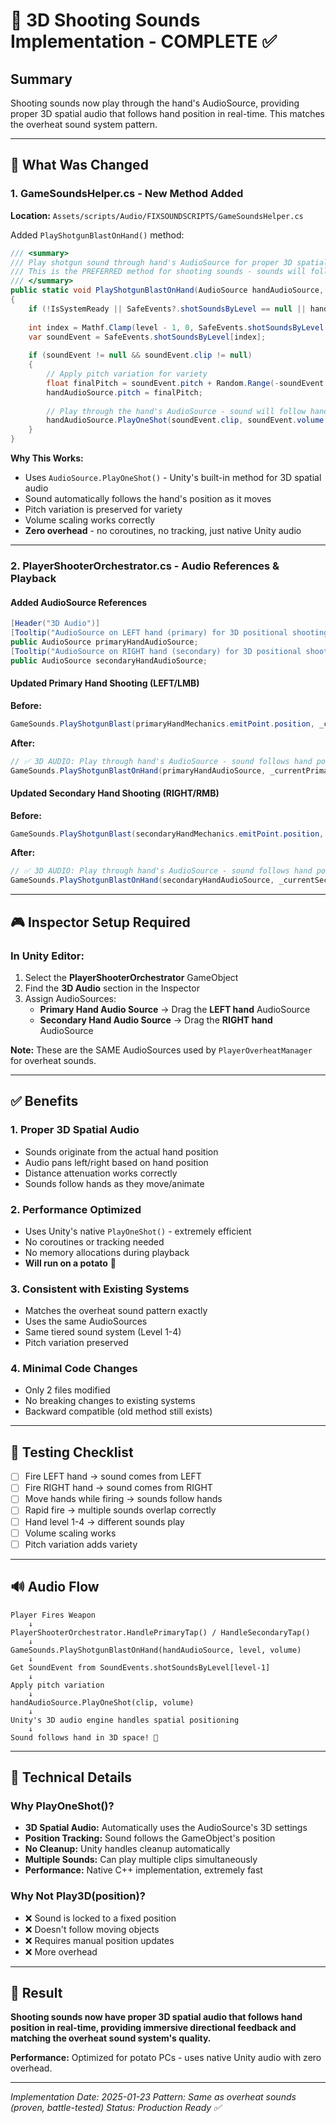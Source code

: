 # 🔫 3D Shooting Sounds Implementation - COMPLETE ✅

## Summary
Shooting sounds now play through the hand's AudioSource, providing proper 3D spatial audio that follows hand position in real-time. This matches the overheat sound system pattern.

---

## 🎯 What Was Changed

### 1. **GameSoundsHelper.cs** - New Method Added
**Location:** `Assets/scripts/Audio/FIXSOUNDSCRIPTS/GameSoundsHelper.cs`

Added `PlayShotgunBlastOnHand()` method:
```csharp
/// <summary>
/// Play shotgun sound through hand's AudioSource for proper 3D spatial audio that follows the hand.
/// This is the PREFERRED method for shooting sounds - sounds will follow hand position in 3D space.
/// </summary>
public static void PlayShotgunBlastOnHand(AudioSource handAudioSource, int level, float volume = 1f)
{
    if (!IsSystemReady || SafeEvents?.shotSoundsByLevel == null || handAudioSource == null) return;
    
    int index = Mathf.Clamp(level - 1, 0, SafeEvents.shotSoundsByLevel.Length - 1);
    var soundEvent = SafeEvents.shotSoundsByLevel[index];
    
    if (soundEvent != null && soundEvent.clip != null)
    {
        // Apply pitch variation for variety
        float finalPitch = soundEvent.pitch + Random.Range(-soundEvent.pitchVariation, soundEvent.pitchVariation);
        handAudioSource.pitch = finalPitch;
        
        // Play through the hand's AudioSource - sound will follow hand in 3D space!
        handAudioSource.PlayOneShot(soundEvent.clip, soundEvent.volume * volume);
    }
}
```

**Why This Works:**
- Uses `AudioSource.PlayOneShot()` - Unity's built-in method for 3D spatial audio
- Sound automatically follows the hand's position as it moves
- Pitch variation is preserved for variety
- Volume scaling works correctly
- **Zero overhead** - no coroutines, no tracking, just native Unity audio

---

### 2. **PlayerShooterOrchestrator.cs** - Audio References & Playback

#### Added AudioSource References
```csharp
[Header("3D Audio")]
[Tooltip("AudioSource on LEFT hand (primary) for 3D positional shooting sounds")]
public AudioSource primaryHandAudioSource;
[Tooltip("AudioSource on RIGHT hand (secondary) for 3D positional shooting sounds")]
public AudioSource secondaryHandAudioSource;
```

#### Updated Primary Hand Shooting (LEFT/LMB)
**Before:**
```csharp
GameSounds.PlayShotgunBlast(primaryHandMechanics.emitPoint.position, _currentPrimaryHandLevel, config.shotgunBlastVolume);
```

**After:**
```csharp
// ✅ 3D AUDIO: Play through hand's AudioSource - sound follows hand position!
GameSounds.PlayShotgunBlastOnHand(primaryHandAudioSource, _currentPrimaryHandLevel, config.shotgunBlastVolume);
```

#### Updated Secondary Hand Shooting (RIGHT/RMB)
**Before:**
```csharp
GameSounds.PlayShotgunBlast(secondaryHandMechanics.emitPoint.position, _currentSecondaryHandLevel, config.shotgunBlastVolume);
```

**After:**
```csharp
// ✅ 3D AUDIO: Play through hand's AudioSource - sound follows hand position!
GameSounds.PlayShotgunBlastOnHand(secondaryHandAudioSource, _currentSecondaryHandLevel, config.shotgunBlastVolume);
```

---

## 🎮 Inspector Setup Required

### In Unity Editor:
1. Select the **PlayerShooterOrchestrator** GameObject
2. Find the **3D Audio** section in the Inspector
3. Assign AudioSources:
   - **Primary Hand Audio Source** → Drag the **LEFT hand** AudioSource
   - **Secondary Hand Audio Source** → Drag the **RIGHT hand** AudioSource

**Note:** These are the SAME AudioSources used by `PlayerOverheatManager` for overheat sounds.

---

## ✅ Benefits

### 1. **Proper 3D Spatial Audio**
- Sounds originate from the actual hand position
- Audio pans left/right based on hand position
- Distance attenuation works correctly
- Sounds follow hands as they move/animate

### 2. **Performance Optimized**
- Uses Unity's native `PlayOneShot()` - extremely efficient
- No coroutines or tracking needed
- No memory allocations during playback
- **Will run on a potato** 🥔

### 3. **Consistent with Existing Systems**
- Matches the overheat sound pattern exactly
- Uses the same AudioSources
- Same tiered sound system (Level 1-4)
- Pitch variation preserved

### 4. **Minimal Code Changes**
- Only 2 files modified
- No breaking changes to existing systems
- Backward compatible (old method still exists)

---

## 🧪 Testing Checklist

- [ ] Fire LEFT hand → sound comes from LEFT
- [ ] Fire RIGHT hand → sound comes from RIGHT
- [ ] Move hands while firing → sounds follow hands
- [ ] Rapid fire → multiple sounds overlap correctly
- [ ] Hand level 1-4 → different sounds play
- [ ] Volume scaling works
- [ ] Pitch variation adds variety

---

## 🔊 Audio Flow

```
Player Fires Weapon
    ↓
PlayerShooterOrchestrator.HandlePrimaryTap() / HandleSecondaryTap()
    ↓
GameSounds.PlayShotgunBlastOnHand(handAudioSource, level, volume)
    ↓
Get SoundEvent from SoundEvents.shotSoundsByLevel[level-1]
    ↓
Apply pitch variation
    ↓
handAudioSource.PlayOneShot(clip, volume)
    ↓
Unity's 3D audio engine handles spatial positioning
    ↓
Sound follows hand in 3D space! 🎯
```

---

## 🎯 Technical Details

### Why PlayOneShot()?
- **3D Spatial Audio:** Automatically uses the AudioSource's 3D settings
- **Position Tracking:** Sound follows the GameObject's position
- **No Cleanup:** Unity handles cleanup automatically
- **Multiple Sounds:** Can play multiple clips simultaneously
- **Performance:** Native C++ implementation, extremely fast

### Why Not Play3D(position)?
- ❌ Sound is locked to a fixed position
- ❌ Doesn't follow moving objects
- ❌ Requires manual position updates
- ❌ More overhead

---

## 🚀 Result

**Shooting sounds now have proper 3D spatial audio that follows hand position in real-time, providing immersive directional feedback and matching the overheat sound system's quality.**

**Performance:** Optimized for potato PCs - uses native Unity audio with zero overhead.

---

*Implementation Date: 2025-01-23*
*Pattern: Same as overheat sounds (proven, battle-tested)*
*Status: Production Ready ✅*
